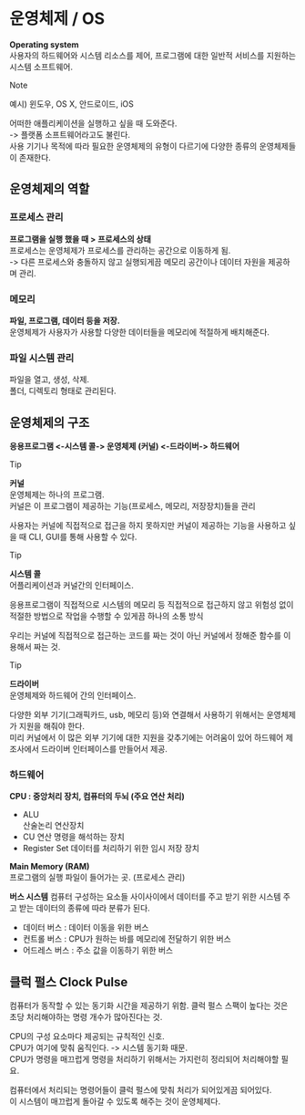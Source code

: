 # 운영체제 / OS
**Operating system**  
사용자의 하드웨어와 시스템 리소스를 제어, 프로그램에 대한 일반적 서비스를 지원하는 시스템 소프트웨어.
> [!NOTE]
> 예시) 윈도우, OS X, 안드로이드, iOS

어떠한 애플리케이션을 실행하고 싶을 때 도와준다.  
-> 플랫폼 소프트웨어라고도 불린다.  
사용 기기나 목적에 따라 필요한 운영체제의 유형이 다르기에 다양한 종류의 운영체제들이 존재한다.

## 운영체제의 역할
### 프로세스 관리  
**프로그램을 실행 했을 때 > 프로세스의 상태**  
프로세스는 운영체제가 프로세스를 관리하는 공간으로 이동하게 됨.  
-> 다른 프로세스와 충돌하지 않고 실행되게끔 메모리 공간이나 데이터 자원을 제공하며 관리.

### 메모리
**파일, 프로그램, 데이터 등을 저장.**  
운영체제가 사용자가 사용할 다양한 데이터들을 메모리에 적절하게 배치해준다.

### 파일 시스템 관리
파일을 열고, 생성, 삭제.  
폴더, 디렉토리 형태로 관리된다.  

## 운영체제의 구조
**응용프로그램 <-시스템 콜-> 운영체제 (커널) <-드라이버-> 하드웨어**
> [!TIP]
> **커널**  
>운영체제는 하나의 프로그램.  
>커널은 이 프로그램이 제공하는 기능(프로세스, 메모리, 저장장치)들을 관리  

사용자는 커널에 직접적으로 접근을 하지 못하지만 커널이 제공하는 기능을 사용하고 싶을 때 CLI, GUI를 통해 사용할 수 있다.  

> [!TIP]
> **시스템 콜**  
>어플리케이션과 커널간의 인터페이스.  

응용프로그램이 직접적으로 시스템의 메모리 등 직접적으로 접근하지 않고 위험성 없이 적절한 방법으로 작업을 수행할 수 있게끔 하나의 소통 방식

우리는 커널에 직접적으로 접근하는 코드를 짜는 것이 아닌 커널에서 정해준 함수를 이용해서 짜는 것.

> [!TIP]
> **드라이버**  
> 운영체제와 하드웨어 간의 인터페이스.

다양한 외부 기기(그래픽카드, usb, 메모리 등)와 연결해서 사용하기 위해서는 운영체제가 지원을 해줘야 한다.  
미리 커널에서 이 많은 외부 기기에 대한 지원을 갖추기에는 어려움이 있어 하드웨어 제조사에서 드라이버 인터페이스를 만들어서 제공.

### 하드웨어
**CPU : 중앙처리 장치, 컴퓨터의 두뇌 (주요 연산 처리)**  
- ALU  
산술논리 연산장치
- CU
연산 명령을 해석하는 장치
- Register Set
데이터를 처리하기 위한 임시 저장 장치

**Main Memory (RAM)**  
프로그램의 실행 파일이 들어가는 곳. (프로세스 관리)

**버스 시스템**
컴퓨터 구성하는 요소들 사이사이에서 데이터를 주고 받기 위한 시스템
주고 받는 데이터의 종류에 따라 분류가 된다.  
- 데이터 버스 : 데이터 이동을 위한 버스  
- 컨트롤 버스 : CPU가 원하는 바를 메모리에 전달하기 위한 버스  
- 어드레스 버스 : 주소 값을 이동하기 위한 버스  

## 클럭 펄스 Clock Pulse
컴퓨터가 동작할 수 있는 동기화 시간을 제공하기 위함.
클럭 펄스 스팩이 높다는 것은 초당 처리해야하는 명령 개수가 많아진다는 것.  

CPU의 구성 요소마다 제공되는 규칙적인 신호.  
CPU가 여기에 맞춰 움직인다. -> 시스템 동기화 때문.  
CPU가 명령을 매끄럽게 명령을 처리하기 위해서는 가지런히 정리되어 처리해야할 필요. 

컴퓨터에서 처리되는 명령어들이 클럭 펄스에 맞춰 처리가 되어있게끔 되어있다.  
이 시스템이 매끄럽게 돌아갈 수 있도록 해주는 것이 운영체제다.
